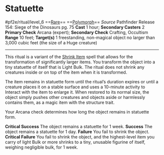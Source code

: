 # Statuette
#pf2e/ritual/level_6
==[Rare](../../../rules/traits/rare.md)== ==[Polymorph](../../../rules/traits/polymorph.md)==
*Source* Pathfinder Release 154: Siege of the Dinosaurs pg. 75
**Cast** 1 hour; **Secondary Casters** 2
**Primary Check** Arcana (expert); **Secondary Check** Crafting, Occultism
**Range** 10 feet; **Target(s)** 1 freestanding, non-magical object no larger than 3,000 cubic feet (the size of a Huge creature)

---
This ritual is a variant of the [Shrink Item](../../Arcane_Tradition/Level%203/Shrink%20Item.md) spell that allows for the transformation of significantly larger items. You transform the object into a tiny statuette of itself that is Light Bulk. The ritual does not shrink any creatures inside or on top of the item when it is transformed.

The item remains in statuette form until the ritual’s duration expires or until a creature places it on a stable surface and uses a 10-minute activity to Interact with the item to enlarge it. When restored to its normal size, the object simply pushes other creatures and objects aside or harmlessly contains them, as a magic item with the structure trait.

Your Arcana check determines how long the object remains in statuette form.

**Critical Success** The object remains a statuette for 1 week.
**Success** The object remains a statuette for 1 day.
**Failure** You fail to shrink the object.
**Critical Failure** You fail to shrink the object, and the highest-level item you carry of light Bulk or more shrinks to a tiny, unusable figurine of itself, weighing negligible bulk, for 1 week.